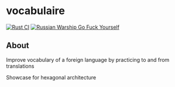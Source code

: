 # vocabulaire


[![Rust CI](https://github.com/quattervals/vocabulaire/actions/workflows/rust.yml/badge.svg?branch=main)](https://github.com/quattervals/vocabulaire/actions/workflows/rust.yml)
[![Russian Warship Go Fuck Yourself](https://raw.githubusercontent.com/vshymanskyy/StandWithUkraine/main/badges/RussianWarship.svg)](https://stand-with-ukraine.pp.ua)


## About

Improve vocabulary of a foreign language by practicing to and from translations

Showcase for hexagonal architecture
